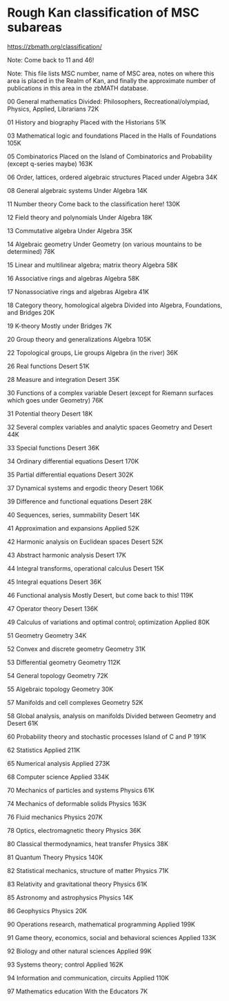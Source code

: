 # Rough Kan classification of MSC subareas

https://zbmath.org/classification/

Note: Come back to 11 and 46!

Note: This file lists MSC number, name of MSC area, notes on where this area is placed in the Realm of Kan, and finally the approximate number of publications in this area in the zbMATH database.

00
General mathematics
Divided: Philosophers, Recreational/olympiad, Physics, Applied, Librarians
72K

01
History and biography
Placed with the Historians
51K

03
Mathematical logic and foundations
Placed in the Halls of Foundations
105K

05
Combinatorics
Placed on the Island of Combinatorics and Probability (except q-series maybe)
163K

06
Order, lattices, ordered algebraic structures
Placed under Algebra
34K

08
General algebraic systems
Under Algebra
14K

11
Number theory
Come back to the classification here!
130K

12
Field theory and polynomials
Under Algebra
18K

13
Commutative algebra
Under Algebra
35K

14
Algebraic geometry
Under Geometry (on various mountains to be determined)
78K

15
Linear and multilinear algebra; matrix theory
Algebra
58K

16
Associative rings and algebras
Algebra
58K

17
Nonassociative rings and algebras
Algebra
41K

18
Category theory, homological algebra
Divided into Algebra, Foundations, and Bridges
20K

19
K-theory
Mostly under Bridges
7K

20
Group theory and generalizations
Algebra
105K

22
Topological groups, Lie groups
Algebra (in the river)
36K

26
Real functions
Desert
51K

28
Measure and integration
Desert
35K

30
Functions of a complex variable
Desert (except for Riemann surfaces which goes under Geometry)
76K

31
Potential theory
Desert
18K

32
Several complex variables and analytic spaces
Geometry and Desert
44K

33
Special functions
Desert
36K

34
Ordinary differential equations
Desert
170K

35
Partial differential equations
Desert
302K

37
Dynamical systems and ergodic theory
Desert
106K

39
Difference and functional equations
Desert
28K

40
Sequences, series, summability
Desert
14K

41
Approximation and expansions
Applied
52K

42
Harmonic analysis on Euclidean spaces
Desert
52K

43
Abstract harmonic analysis
Desert
17K

44
Integral transforms, operational calculus
Desert
15K

45
Integral equations
Desert
36K

46
Functional analysis
Mostly Desert, but come back to this!
119K

47
Operator theory
Desert
136K

49
Calculus of variations and optimal control; optimization
Applied
80K

51
Geometry
Geometry
34K

52
Convex and discrete geometry
Geometry
31K

53
Differential geometry
Geometry
112K

54
General topology
Geometry
72K

55
Algebraic topology
Geometry
30K

57
Manifolds and cell complexes
Geometry
52K

58
Global analysis, analysis on manifolds
Divided between Geometry and Desert
61K

60
Probability theory and stochastic processes
Island of C and P
191K

62
Statistics
Applied
211K

65
Numerical analysis
Applied
273K

68
Computer science
Applied
334K

70
Mechanics of particles and systems
Physics
61K

74
Mechanics of deformable solids
Physics
163K

76
Fluid mechanics
Physics
207K

78
Optics, electromagnetic theory
Physics
36K

80
Classical thermodynamics, heat transfer
Physics
38K

81
Quantum Theory
Physics
140K

82
Statistical mechanics, structure of matter
Physics
71K

83
Relativity and gravitational theory
Physics
61K

85
Astronomy and astrophysics
Physics
14K

86
Geophysics
Physics
20K

90
Operations research, mathematical programming
Applied
199K

91
Game theory, economics, social and behavioral sciences
Applied
133K

92
Biology and other natural sciences
Applied
99K

93
Systems theory; control
Applied
162K

94
Information and communication, circuits
Applied
110K

97
Mathematics education
With the Educators
7K
